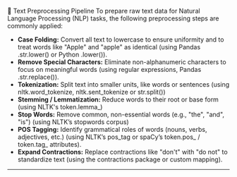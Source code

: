 🧹 Text Preprocessing Pipeline To prepare raw text data for Natural Language Processing (NLP) tasks, the following preprocessing steps are commonly applied:

- **Case Folding:** Convert all text to lowercase to ensure uniformity and to treat words like "Apple" and "apple" as identical (using Pandas .str.lower() or Python .lower()).
- **Remove Special Characters:** Eliminate non-alphanumeric characters to focus on meaningful words (using regular expressions, Pandas .str.replace()).
- **Tokenization:** Split text into smaller units, like words or sentences (using nltk.word_tokenize, nltk.sent_tokenize or str.split())
- **Stemming / Lemmatization:**  Reduce words to their root or base form (using NLTK's token.lemma_)
- **Stop Words:** Remove common, non-essential words (e.g., "the", "and", "is") (using NLTK’s stopwords corpus)
- **POS Tagging:** Identify grammatical roles of words (nouns, verbs, adjectives, etc.) (using NLTK’s pos_tag or spaCy’s token.pos_ / token.tag_ attributes).
- **Expand Contractions:** Replace contractions like "don't" with "do not" to standardize text (using the contractions package or custom mapping).
---
